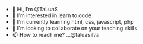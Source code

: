 - 👋 Hi, I’m @TaLuaS
- 👀 I’m interested in learn to code
- 🌱 I’m currently learning html, css, javascript, php
- 💞️ I’m looking to collaborate on your teaching skills
- 📫 How to reach me? ...@taluasilva

<!---
TaLuaS/TaLuaS is a ✨ special ✨ repository because its `README.md` (this file) appears on your GitHub profile.
You can click the Preview link to take a look at your changes.
--->
